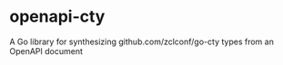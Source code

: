# openapi-cty
A Go library for synthesizing github.com/zclconf/go-cty types from an OpenAPI document
